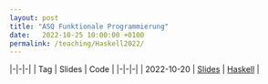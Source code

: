 ```yaml
---
layout: post
title: "ASQ Funktionale Programmierung"
date:   2022-10-25 10:00:00 +0100
permalink: /teaching/Haskell2022/
---
```


|-|-|-|
| Tag | Slides | Code |
|-|-|-|
| 2022-10-20 | [Slides](01.pdf) | [Haskell](01.hs) |

